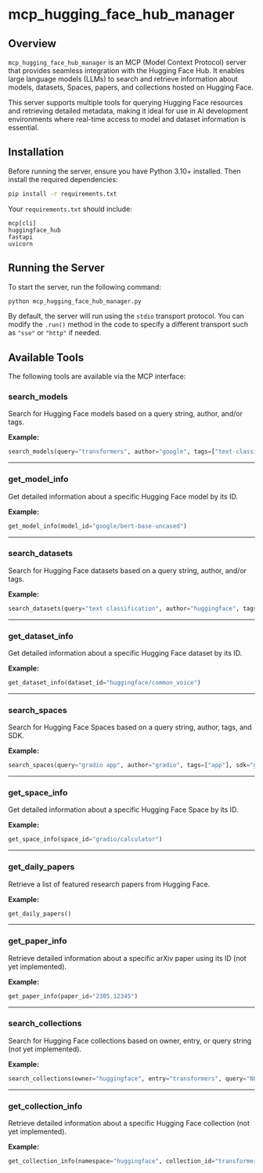 # mcp_hugging_face_hub_manager

## Overview

`mcp_hugging_face_hub_manager` is an MCP (Model Context Protocol) server that provides seamless integration with the Hugging Face Hub. It enables large language models (LLMs) to search and retrieve information about models, datasets, Spaces, papers, and collections hosted on Hugging Face.

This server supports multiple tools for querying Hugging Face resources and retrieving detailed metadata, making it ideal for use in AI development environments where real-time access to model and dataset information is essential.

## Installation

Before running the server, ensure you have Python 3.10+ installed. Then install the required dependencies:

```bash
pip install -r requirements.txt
```

Your `requirements.txt` should include:

```
mcp[cli]
huggingface_hub
fastapi
uvicorn
```

## Running the Server

To start the server, run the following command:

```bash
python mcp_hugging_face_hub_manager.py
```

By default, the server will run using the `stdio` transport protocol. You can modify the `.run()` method in the code to specify a different transport such as `"sse"` or `"http"` if needed.

## Available Tools

The following tools are available via the MCP interface:

### **search_models**
Search for Hugging Face models based on a query string, author, and/or tags.

**Example:**
```python
search_models(query="transformers", author="google", tags=["text-classification"])
```

---

### **get_model_info**
Get detailed information about a specific Hugging Face model by its ID.

**Example:**
```python
get_model_info(model_id="google/bert-base-uncased")
```

---

### **search_datasets**
Search for Hugging Face datasets based on a query string, author, and/or tags.

**Example:**
```python
search_datasets(query="text classification", author="huggingface", tags=["text"])
```

---

### **get_dataset_info**
Get detailed information about a specific Hugging Face dataset by its ID.

**Example:**
```python
get_dataset_info(dataset_id="huggingface/common_voice")
```

---

### **search_spaces**
Search for Hugging Face Spaces based on a query string, author, tags, and SDK.

**Example:**
```python
search_spaces(query="gradio app", author="gradio", tags=["app"], sdk="gradio")
```

---

### **get_space_info**
Get detailed information about a specific Hugging Face Space by its ID.

**Example:**
```python
get_space_info(space_id="gradio/calculator")
```

---

### **get_daily_papers**
Retrieve a list of featured research papers from Hugging Face.

**Example:**
```python
get_daily_papers()
```

---

### **get_paper_info**
Retrieve detailed information about a specific arXiv paper using its ID (not yet implemented).

**Example:**
```python
get_paper_info(paper_id="2305.12345")
```

---

### **search_collections**
Search for Hugging Face collections based on owner, entry, or query string (not yet implemented).

**Example:**
```python
search_collections(owner="huggingface", entry="transformers", query="NLP")
```

---

### **get_collection_info**
Retrieve detailed information about a specific Hugging Face collection (not yet implemented).

**Example:**
```python
get_collection_info(namespace="huggingface", collection_id="transformers-collection")
```